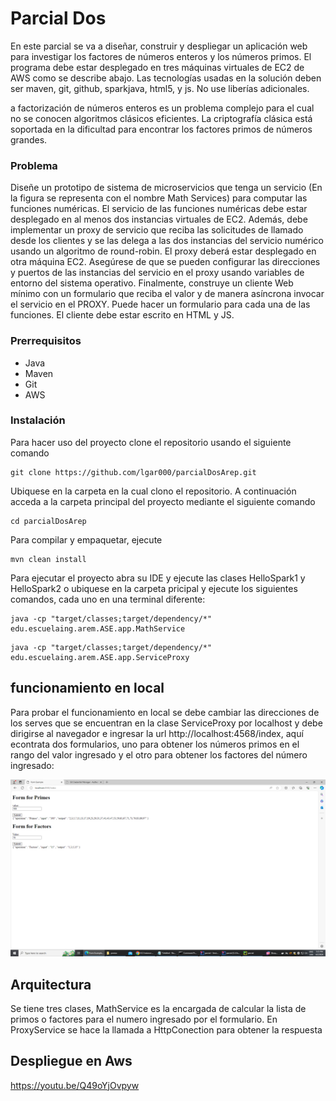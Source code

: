 # Parcial Dos

En este parcial se va a diseñar, construir y despliegar un aplicación web para investigar los factores de números enteros y los números primos. El programa debe estar desplegado en tres máquinas virtuales de EC2 de AWS como se describe abajo. Las tecnologías usadas en la solución deben ser maven, git, github, sparkjava, html5, y js. No use liberías adicionales.

a factorización de números enteros es un problema complejo para el cual no se conocen algoritmos clásicos eficientes. La criptografía clásica está soportada en la dificultad para encontrar los factores primos de números grandes.

### Problema
Diseñe un prototipo de sistema de microservicios que tenga un servicio (En la figura se representa con el nombre Math Services) para computar las funciones numéricas. El servicio de las funciones numéricas debe estar desplegado en al menos dos instancias virtuales de EC2. Además, debe implementar un proxy de servicio que reciba las solicitudes de llamado desde los clientes y se las delega a las dos instancias del servicio numérico usando un algoritmo de round-robin. El proxy deberá estar desplegado en otra máquina EC2. Asegúrese de que se pueden configurar las direcciones y puertos de las instancias del servicio en el proxy usando variables de entorno del sistema operativo. Finalmente, construye un cliente Web mínimo con un formulario que reciba el valor y de manera asíncrona invocar el servicio en el PROXY. Puede hacer un formulario para cada una de las funciones. El cliente debe estar escrito en HTML y JS.

### Prerrequisitos

- Java
- Maven
- Git
- AWS

### Instalación

Para hacer uso del proyecto clone el repositorio usando el siguiente comando

```
git clone https://github.com/lgar000/parcialDosArep.git
```

Ubiquese en la carpeta en la cual clono el repositorio. A continuación
acceda a la carpeta principal del proyecto mediante el siguiente comando

```
cd parcialDosArep
```

Para compilar y empaquetar, ejecute

```
mvn clean install
```

Para ejecutar el proyecto abra su IDE y ejecute las clases HelloSpark1 y HelloSpark2 o ubiquese en la carpeta pricipal y ejecute los siguientes comandos, cada uno en una terminal diferente:

```
java -cp "target/classes;target/dependency/*" edu.escuelaing.arem.ASE.app.MathService
```

```
java -cp "target/classes;target/dependency/*" edu.escuelaing.arem.ASE.app.ServiceProxy
```

## funcionamiento en local

Para probar el funcionamiento en local se debe cambiar las direcciones de los serves que se encuentran en la clase ServiceProxy por localhost y debe dirigirse al navegador e ingresar la url http://localhost:4568/index, aquí econtrata dos formularios, uno para obtener los números primos en el rango del valor ingresado y el otro para obtener los factores del número ingresado:

![local](https://github.com/lgar000/parcialDosArep/blob/main/Imagenes/local.png)

## Arquitectura

Se tiene tres clases, MathService es la encargada de calcular la lista de primos o factores para el numero ingresado por el formulario. En ProxyService se hace la llamada a HttpConection para obtener la respuesta

## Despliegue en Aws

https://youtu.be/Q49oYjOvpyw
